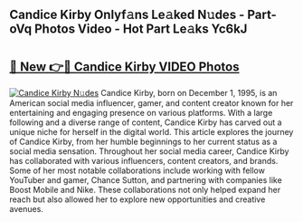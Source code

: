 ## Candice Kirby Onlyf𝚊ns Le𝚊ked N𝚞des - Part-oVq Photos Video - Hot Part Le𝚊ks Yc6kJ

# <h2><a href="http://ac14235.deff.icu/?id=Candice+Kirby">🔗 New 👉🔴 Candice Kirby VIDEO Photos</a></h2>

[![Candice Kirby N𝚞des](https://i.imgur.com/rIISA9y.gif)](http://ac14235.deff.icu/?id=Candice+Kirby)
Candice Kirby, born on December 1, 1995, is an American social media influencer, gamer, and content creator known for her entertaining and engaging presence on various platforms. With a large following and a diverse range of content, Candice Kirby has carved out a unique niche for herself in the digital world. This article explores the journey of Candice Kirby, from her humble beginnings to her current status as a social media sensation. Throughout her social media career, Candice Kirby has collaborated with various influencers, content creators, and brands. Some of her most notable collaborations include working with fellow YouTuber and gamer, Chance Sutton, and partnering with companies like Boost Mobile and Nike. These collaborations not only helped expand her reach but also allowed her to explore new opportunities and creative avenues.
